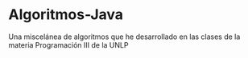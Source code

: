 # Algoritmos-Java
Una miscelánea de algoritmos que he desarrollado en las clases de la materia Programación III de la UNLP
